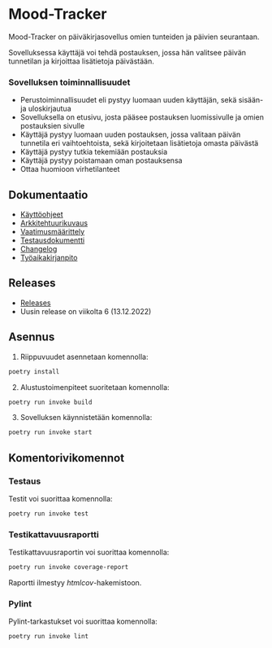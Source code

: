 # Mood-Tracker

Mood-Tracker on päiväkirjasovellus omien tunteiden ja päivien seurantaan.

Sovelluksessa käyttäjä voi tehdä postauksen, jossa hän valitsee päivän tunnetilan ja kirjoittaa lisätietoja päivästään.

### Sovelluksen toiminnallisuudet

- Perustoiminnallisuudet eli pystyy luomaan uuden käyttäjän, sekä sisään- ja uloskirjautua
- Sovelluksella on etusivu, josta pääsee postauksen luomissivulle ja omien postauksien sivulle
- Käyttäjä pystyy luomaan uuden postauksen, jossa valitaan päivän tunnetila eri vaihtoehtoista, sekä kirjoitetaan lisätietoja omasta päivästä
- Käyttäjä pystyy tutkia tekemiään postauksia
- Käyttäjä pystyy poistamaan oman postauksensa
- Ottaa huomioon virhetilanteet

## Dokumentaatio

- [Käyttöohjeet](https://github.com/liisaket/ot-harjoitustyo/blob/master/dokumentaatio/kayttoohje.md)
- [Arkkitehtuurikuvaus](https://github.com/liisaket/ot-harjoitustyo/blob/master/dokumentaatio/arkkitehtuuri.md)
- [Vaatimusmäärittely](https://github.com/liisaket/ot-harjoitustyo/blob/master/dokumentaatio/vaatimusmaarittely.md)
- [Testausdokumentti](https://github.com/liisaket/ot-harjoitustyo/blob/master/dokumentaatio/testaus.md)
- [Changelog](https://github.com/liisaket/ot-harjoitustyo/blob/master/dokumentaatio/changelog.md)
- [Työaikakirjanpito](https://github.com/liisaket/ot-harjoitustyo/blob/master/dokumentaatio/tuntikirjanpito.md)

## Releases

- [Releases](https://github.com/liisaket/ot-harjoitustyo/releases)
- Uusin release on viikolta 6 (13.12.2022)

## Asennus

1. Riippuvuudet asennetaan komennolla:

```bash
poetry install
```

2. Alustustoimenpiteet suoritetaan komennolla:

```bash
poetry run invoke build
```

3. Sovelluksen käynnistetään komennolla:

```bash
poetry run invoke start
```

## Komentorivikomennot

### Testaus

Testit voi suorittaa komennolla:

```bash
poetry run invoke test
```

### Testikattavuusraportti

Testikattavuusraportin voi suorittaa komennolla:

```bash
poetry run invoke coverage-report
```

Raportti ilmestyy _htmlcov_-hakemistoon.

### Pylint

Pylint-tarkastukset voi suorittaa komennolla:

```bash
poetry run invoke lint
```
